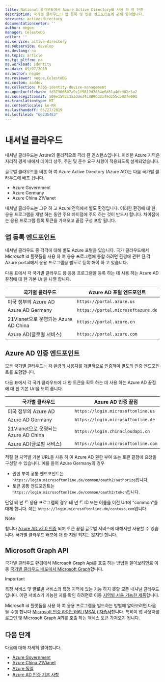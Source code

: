```yaml
---
title: National 클라우드에서 Azure Active Directory를 사용 하 여 인증
description: 국가별 클라우드의 앱 등록 및 인증 엔드포인트에 관해 알아봅니다.
services: active-directory
documentationcenter: ''
author: negoe
manager: CelesteDG
editor: ''
ms.service: active-directory
ms.subservice: develop
ms.devlang: na
ms.topic: article
ms.tgt_pltfrm: na
ms.workload: identity
ms.date: 05/07/2019
ms.author: negoe
ms.reviewer: negoe,CelesteDG
ms.custom: aaddev
ms.collection: M365-identity-device-management
ms.openlocfilehash: fd37366697a9c1f5019d2864e6d81a4dcd02e3a2
ms.sourcegitcommit: 509e1583c3a3dde34c8090d2149d255cb92fe991
ms.translationtype: MT
ms.contentlocale: ko-KR
ms.lasthandoff: 05/27/2019
ms.locfileid: "66235483"
---
```

# <a name="national-clouds"></a>내셔널 클라우드

내셔널 클라우드는 Azure의 물리적으로 격리 된 인스턴스입니다. 이러한 Azure 지역은 지리적 경계 내에서 데이터 상주, 주권 및 준수 요구 사항이 적용되도록 설계되었습니다.

글로벌 클라우드를 비롯 하 여 Azure Active Directory (Azure AD)는 다음 국가별 클라우드에 배포 됩니다.  

- Azure Government
- Azure Germany
- Azure China 21Vianet

내셔널 클라우드는 고유 하 고 Azure 전역에서 별도 환경입니다. 이러한 환경에 대 한 응용 프로그램을 개발 하는 동안 주요 차이점에 주의 하는 것이 반드시 합니다. 차이점에는 응용 프로그램 등록 토큰을 가져오고 끝점 구성 포함 됩니다.

## <a name="app-registration-endpoints"></a>앱 등록 엔드포인트

내셔널 클라우드 중 각각에 대해 별도 Azure 포털을 있습니다. 국가 클라우드에서 Microsoft id 플랫폼을 사용 하 여 응용 프로그램에 통합 하려면 환경에 관련 된 각 Azure portal에서 응용 프로그램을 별도로 등록 해야 하 고 있습니다.

다음 표에서 각 국가별 클라우드 용 응용 프로그램을 등록 하는 데 사용 하는 Azure AD 끝점에 대 한 기본 Url을 나열 합니다.

| 국가별 클라우드 | Azure AD 포털 엔드포인트 |
|----------------|--------------------------|
| 미국 정부의 Azure AD | `https://portal.azure.us` |
| Azure AD Germany | `https://portal.microsoftazure.de` |
| 21Vianet으로 운영되는 Azure AD China | `https://portal.azure.cn` |
| Azure AD(글로벌 서비스) |`https://portal.azure.com` |

## <a name="azure-ad-authentication-endpoints"></a>Azure AD 인증 엔드포인트

모든 국가별 클라우드는 각 환경의 사용자를 개별적으로 인증하며 별도의 인증 엔드포인트를 포함합니다.

다음 표에서 각 국가 클라우드에 대 한 토큰을 획득 하는 데 사용 하는 Azure AD 끝점에 대 한 기본 Url을 보여 줍니다.

| 국가별 클라우드 | Azure AD 인증 끝점 |
|----------------|-------------------------|
| 미국 정부의 Azure AD | `https://login.microsoftonline.us` |
| Azure AD Germany| `https://login.microsoftonline.de` |
| 21Vianet으로 운영되는 Azure AD China | `https://login.chinacloudapi.cn` |
| Azure AD(글로벌 서비스)| `https://login.microsoftonline.com` |

적절 한 지역별 기본 URL을 사용 하 여 Azure AD 권한 부여 또는 토큰 끝점에 요청을 구성할 수 있습니다. 예를 들어 Azure Germany의 경우

  - 권한 부여 공통 엔드포인트는 `https://login.microsoftonline.de/common/oauth2/authorize`입니다.
  - 토큰 공통 엔드포인트는 `https://login.microsoftonline.de/common/oauth2/token`입니다.

단일 테 넌 트 응용 프로그램의 경우 테 넌 트 ID 또는 이름을 이전 Url에 "common"를 대체 합니다. 예는 `https://login.microsoftonline.de/contoso.com`입니다.

> [!NOTE]
> 합니다 [Azure AD v2.0 인증]( https://docs.microsoft.com/azure/active-directory/develop/active-directory-appmodel-v2-overview) 되며 토큰 끝점 글로벌 서비스에 대해서만 사용할 수 있습니다. 국가별 클라우드 배포에 대 한 지원 되지는 않지만 합니다.

## <a name="microsoft-graph-api"></a>Microsoft Graph API

국가별 클라우드 환경에서 Microsoft Graph Api를 호출 하는 방법을 알아보려면로 이동 [국가별 클라우드 배포에서 Microsoft Graph](https://developer.microsoft.com/graph/docs/concepts/deployments)합니다.

> [!IMPORTANT]
> 특정 서비스 및 글로벌 서비스의 특정 지역에 있는 기능 하지 못할 모든 내셔널 클라우드입니다. 어떤 서비스가 가능한 지를 확인 하려면로 이동 [지역별 사용 가능한 제품](https://azure.microsoft.com/global-infrastructure/services/?products=all&regions=usgov-non-regional,us-dod-central,us-dod-east,usgov-arizona,usgov-iowa,usgov-texas,usgov-virginia,china-non-regional,china-east,china-east-2,china-north,china-north-2,germany-non-regional,germany-central,germany-northeast)합니다.

Microsoft id 플랫폼을 사용 하 여 응용 프로그램을 빌드하는 방법에 알아보려면 다음을 수행 합니다 [Microsoft 인증 라이브러리 (MSAL) 자습서](msal-national-cloud.md)합니다. 특히이 앱 사용자를 로그인 및 Microsoft Graph API를 호출 하는 액세스 토큰 가져오기 됩니다.

## <a name="next-steps"></a>다음 단계

다음에 대해 자세히 알아봅니다.

- [Azure Government](https://docs.microsoft.com/azure/azure-government/)
- [Azure China 21Vianet](https://docs.microsoft.com/azure/china/)
- [Azure 독일](https://docs.microsoft.com/azure/germany/)
- [Azure AD 인증 기본 사항](authentication-scenarios.md)
